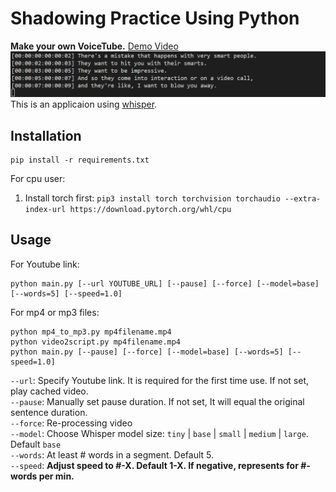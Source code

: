 # Shadowing Practice Using Python
**Make your own VoiceTube.**
[Demo Video](https://www.youtube.com/watch?v=CEIoTZkU71c)
![img](image.png)
This is an applicaion using [whisper](https://github.com/openai/whisper).

## Installation
```
pip install -r requirements.txt
```

For cpu user:
1. Install torch first: `pip3 install torch torchvision torchaudio --extra-index-url https://download.pytorch.org/whl/cpu`

## Usage
For Youtube link:
```
python main.py [--url YOUTUBE_URL] [--pause] [--force] [--model=base] [--words=5] [--speed=1.0]
```

For mp4 or mp3 files:
```
python mp4_to_mp3.py mp4filename.mp4  
python video2script.py mp4filename.mp4
python main.py [--pause] [--force] [--model=base] [--words=5] [--speed=1.0]
```

`--url`: Specify Youtube link. It is required for the first time use. If not set, play cached video. \
`--pause`: Manually set pause duration. If not set, It will equal the original sentence duration. \
`--force`: Re-processing video  \
`--model`: Choose Whisper model size: `tiny` | `base` | `small` | `medium` | `large`. Default `base` \
`--words`: At least # words in a segment. Default 5. \
`--speed`: **Adjust speed to #-X. Default 1-X. If negative, represents for #-words per min.**
